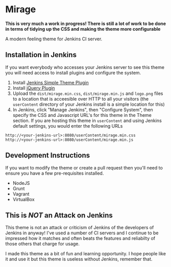# Mirage

**This is very much a work in progress! There is still a lot of work to be done in terms of tidying up the CSS and making the theme more configurable**

A modern feeling theme for Jenkins CI server.

## Installation in Jenkins

If you want everybody who accesses your Jenkins server to see this theme you will need access to install plugins and configure the system.

1. Install [Jenkins Simple Theme Plugin](https://wiki.jenkins-ci.org/display/JENKINS/Simple+Theme+Plugin)
2. Install [jQuery Plugin](https://wiki.jenkins-ci.org/display/JENKINS/jQuery+Plugin)
2. Upload the `dist/mirage.min.css`, `dist/mirage.min.js` and `logo.png` files to a location that is acceesible over HTTP to all your visitors (the `userContent` directory of your Jenkins install is a simple location for this)
3. In Jenkins, click "Manage Jenkins", then "Configure System", then specify the CSS and Javascript URL's for this theme in the Theme section. If you are hosting this theme in `userContent` and using Jenkins default settings, you would enter the following URLs

```
http://<your-jenkins-url>:8080/userContent/mirage.min.css
http://<your-jenkins-url>:8080/userContent/mirage.min.js
```

## Development Instructions

If you want to modify the theme or create a pull request then you'll need to ensure you have a few pre-requisites installed.

* NodeJS
* Grunt
* Vagrant
* VirtualBox

## This is *NOT* an Attack on Jenkins

This theme is not an attack or criticism of Jenkins of the developers of Jenkins in anyway! I've used a number of CI servers and I continue to be impressed how it matches and often beats the features and reliabilty of those others that charge for usage.

I made this theme as a bit of fun and learning opportunity. I hope people like it and use it but this theme is useless without Jenkins, remember that.